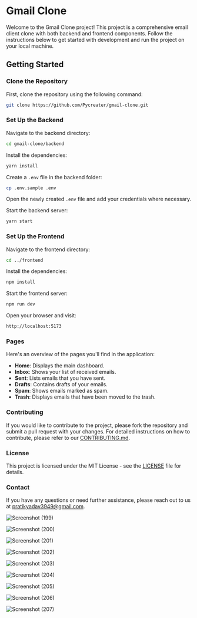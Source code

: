 
# Gmail Clone

Welcome to the Gmail Clone project! This project is a comprehensive email client clone with both backend and frontend components. Follow the instructions below to get started with development and run the project on your local machine.

## Getting Started

### Clone the Repository

First, clone the repository using the following command:

```bash
git clone https://github.com/Pycreater/gmail-clone.git
```

### Set Up the Backend

Navigate to the backend directory:

```bash
cd gmail-clone/backend
```

Install the dependencies:

```bash
yarn install
```

Create a `.env` file in the backend folder:

```bash
cp .env.sample .env
```

Open the newly created `.env` file and add your credentials where necessary.

Start the backend server:

```bash
yarn start
```

### Set Up the Frontend

Navigate to the frontend directory:

```bash
cd ../frontend
```

Install the dependencies:

```bash
npm install
```

Start the frontend server:

```bash
npm run dev
```

Open your browser and visit:

```bash
http://localhost:5173
```

### Pages

Here's an overview of the pages you'll find in the application:

- **Home**: Displays the main dashboard.
- **Inbox**: Shows your list of received emails.
- **Sent**: Lists emails that you have sent.
- **Drafts**: Contains drafts of your emails.
- **Spam**: Shows emails marked as spam.
- **Trash**: Displays emails that have been moved to the trash.

### Contributing

If you would like to contribute to the project, please fork the repository and submit a pull request with your changes. For detailed instructions on how to contribute, please refer to our [CONTRIBUTING.md](./CONTRIBUTING.MD).

### License

This project is licensed under the MIT License - see the [LICENSE](./LICENSE) file for details.

### Contact

If you have any questions or need further assistance, please reach out to us at pratikyadav3949@gmail.com.

![Screenshot (199)](https://github.com/user-attachments/assets/b5d50da2-fa26-4c8e-9206-2da1593de8ca)

![Screenshot (200)](https://github.com/user-attachments/assets/b1950a78-504c-487c-b58e-d2e46d00fa2f)

![Screenshot (201)](https://github.com/user-attachments/assets/560e2c37-f2f9-4818-9c93-1c251855bec7)

![Screenshot (202)](https://github.com/user-attachments/assets/ab602d69-d404-46d8-b6ac-aa9f7b19854a)

![Screenshot (203)](https://github.com/user-attachments/assets/8fbd3812-99ce-417d-a3db-83e70efa5707)

![Screenshot (204)](https://github.com/user-attachments/assets/d9f4723d-7c68-47b8-b9f4-e0c1a4f74f7c)

![Screenshot (205)](https://github.com/user-attachments/assets/e430259d-e17d-4021-b667-dcb5ddf55c2c)

![Screenshot (206)](https://github.com/user-attachments/assets/7d6f98c7-d682-41ef-ae68-988a18ae6a48)

![Screenshot (207)](https://github.com/user-attachments/assets/6bf39591-ceaf-463d-a61e-68029a89be90)
